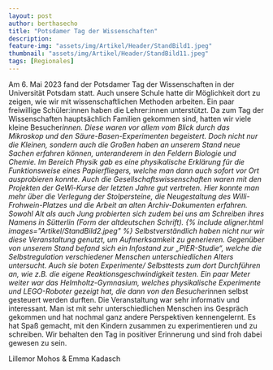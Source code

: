 ```yaml
---
layout: post
author: berthasecho
title: "Potsdamer Tag der Wissenschaften"		
description: 
feature-img: "assets/img/Artikel/Header/StandBild1.jpeg"
thumbnail: "assets/img/Artikel/Header/StandBild11.jpeg"
tags: [Regionales]
---
```

Am 6. Mai 2023 fand der Potsdamer Tag der Wissenschaften in der Universität Potsdam statt. Auch unsere Schule hatte dir Möglichkeit dort zu zeigen, wie wir mit wissenschaftlichen Methoden arbeiten. 
Ein paar freiwillige Schüler:innen haben die Lehrer:innen unterstützt. Da zum Tag der Wissenschaften hauptsächlich Familien gekommen sind, hatten wir viele kleine Besucher*innen. Diese waren vor allem vom Blick durch das Mikroskop und den Säure-Basen-Experimenten begeistert. 
Doch nicht nur die Kleinen, sondern auch die Großen haben an unserem Stand neue Sachen erfahren können, unteranderem in den Feldern Biologie und Chemie. Im Bereich Physik gab es eine physikalische Erklärung für die Funktionsweise eines Papierfliegers, welche man dann auch sofort vor Ort ausprobieren konnte. Auch die Gesellschaftswissenschaften waren mit den Projekten der GeWi-Kurse der letzten Jahre gut vertreten. Hier konnte man mehr über die Verlegung der Stolpersteine, die Neugestaltung des Willi-Frohwein-Platzes und die Arbeit an alten Archiv-Dokumenten erfahren. Sowohl Alt als auch Jung probierten sich zudem bei uns am Schreiben ihres Namens in Sütterlin (Form der altdeutschen Schrift). 
{% include aligner.html images="Artikel/StandBild2.jpeg" %}
Selbstverständlich haben nicht nur wir diese Veranstaltung genutzt, um Aufmerksamkeit zu generieren. Gegenüber von unserem Stand befand sich ein Infostand zur „PIER-Studie“, welche die Selbstregulation verschiedener Menschen unterschiedlichen Alters untersucht. Auch sie boten Experimente/ Selbsttests zum dort Durchführen an, wie z.B. die eigene Reaktionsgeschwindigkeit testen. Ein paar Meter weiter war das Helmholtz-Gymnasium, welches physikalische Experimente und LEGO-Roboter gezeigt hat, die dann von den Besucher*innen selbst gesteuert werden durften. 
Die Veranstaltung war sehr informativ und interessant. 
Man ist mit sehr unterschiedlichen Menschen ins Gespräch gekommen und hat nochmal ganz andere Perspektiven kennengelernt. Es hat Spaß gemacht, mit den Kindern zusammen zu experimentieren und zu schreiben. Wir behalten den Tag in positiver Erinnerung und sind froh dabei gewesen zu sein. 

Lillemor Mohos & Emma Kadasch
